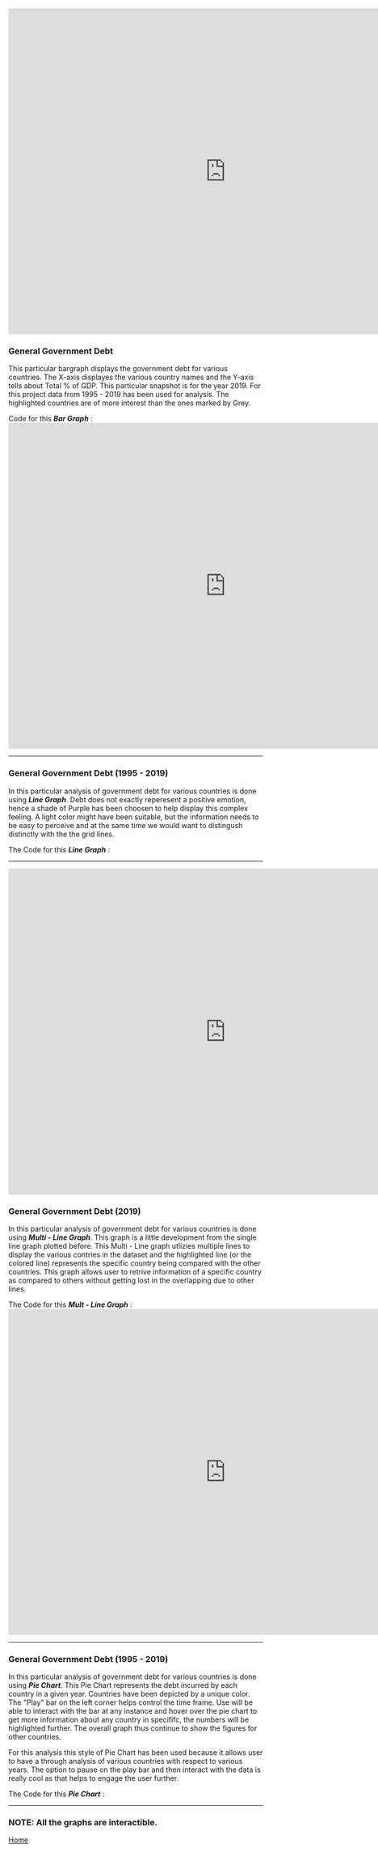 <iframe src="https://data.oecd.org/chart/6gJd" width="860" height="645" style="border: 0" mozallowfullscreen="true" webkitallowfullscreen="true" allowfullscreen="true">OECD Chart: General government debt, Total, % of GDP, Annual, 2019</iframe>


### General Government Debt

This particular bargraph displays the government debt for various countries. The X-axis displayes the various country names and the Y-axis tells about Total % of GDP. 
This particular snapshot is for the year 2019.
For this project data from 1995 - 2019 has been used for analysis.
The highlighted countries are of more interest than the ones marked by Grey.

Code for this _**Bar Graph**_ : <iframe src="https://data.oecd.org/chart/6gJd" width="860" height="645" style="border: 0" mozallowfullscreen="true" webkitallowfullscreen="true" allowfullscreen="true">OECD Chart: General government debt, Total, % of GDP, Annual, 2019</iframe>





---





<div class="flourish-embed flourish-chart" data-src="visualisation/5283457"><script src="https://public.flourish.studio/resources/embed.js"></script></div>


### General Government Debt (1995 - 2019)

In this particular analysis of government debt for various countries is done using _**Line Graph**_.
Debt does not exactly reperesent a positive emotion, hence a shade of Purple has been choosen to help display this complex feeling. A light color might have been suitable, but the information needs to be easy to perceive and at the same time we would want to distingush distinctly with the the grid lines. 

The Code for this _**Line Graph**_ : <div class="flourish-embed flourish-chart" data-src="visualisation/5283457"><script src="https://public.flourish.studio/resources/embed.js"></script></div>





---



<iframe src="https://data.oecd.org/chart/6gJi" width="860" height="645" style="border: 0" mozallowfullscreen="true" webkitallowfullscreen="true" allowfullscreen="true"><a href="https://data.oecd.org/chart/6gJi" target="_blank">OECD Chart: General government debt, Total, % of GDP, Annual, 1995 – 2019</a></iframe>


### General Government Debt (2019)

In this particular analysis of government debt for various countries is done using _**Multi - Line Graph**_.
This graph is a little development from the single line graph plotted before. 
This Multi - Line graph utlizies multiple lines to display the various contries in the dataset and the highlighted line (or the colored line) represents the specific country being compared with the other countries. 
This graph allows user to retrive information of a specific country as compared to others without getting lost in the overlapping due to other lines. 

The Code for this _**Mult - Line Graph**_ : <iframe src="https://data.oecd.org/chart/6gJi" width="860" height="645" style="border: 0" mozallowfullscreen="true" webkitallowfullscreen="true" allowfullscreen="true"><a href="https://data.oecd.org/chart/6gJi" target="_blank">OECD Chart: General government debt, Total, % of GDP, Annual, 1995 – 2019</a></iframe>




---




<div class="flourish-embed flourish-chart" data-src="visualisation/5298538"><script src="https://public.flourish.studio/resources/embed.js"></script></div>


### General Government Debt (1995 - 2019)

In this particular analysis of government debt for various countries is done using _**Pie Chart**_.
This Pie Chart represents the debt incurred by each country in a given year.
Countries have been depicted by a unique color. 
The "Play" bar on the left corner helps control the time frame. Use will be able to interact with the bar at any instance and hover over the pie chart to get more information about any country in specififc, the numbers will be highlighted further.
The overall graph thus continue to show the figures for other countries.

For this analysis this style of Pie Chart has been used because it allows user to have a through analysis of various countries with respect to various years. The option to pause on the play bar and then interact with the data is really cool as that helps to engage the user further.

The Code for this _**Pie Chart**_ : <div class="flourish-embed flourish-chart" data-src="visualisation/5298538"><script src="https://public.flourish.studio/resources/embed.js"></script></div>



--- 

### NOTE: All the graphs are interactible. 

<a href="https://rakshandar.github.io/rrajput-portfolio/" title="Home">Home</a>
